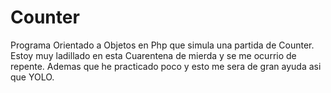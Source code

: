# Counter

Programa Orientado a Objetos en Php que simula una partida de Counter.
Estoy muy ladillado en esta Cuarentena de mierda y se me ocurrio de repente.
Ademas que he practicado poco y esto me sera de gran ayuda asi que YOLO.

